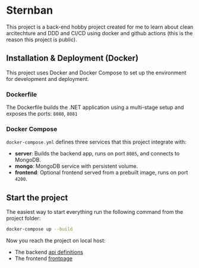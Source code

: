 # Sternban
This project is a back-end hobby project created for me to learn about clean arcitechture and DDD and CI/CD using docker and github actions (this is the reason this project is public).

## Installation & Deployment (Docker)

This project uses Docker and Docker Compose to set up the environment for development and deployment.

### Dockerfile

The Dockerfile builds the .NET application using a multi-stage setup and exposes the ports:
`8080`, `8081`

### Docker Compose

`docker-compose.yml` defines three services that this project integrate with:

- **server**: Builds the backend app, runs on port `8085`, and connects to MongoDB.
- **mongo**: MongoDB service with persistent volume.
- **frontend**: Optional frontend served from a prebuilt image, runs on port `4200`.

## Start the project 
The easiest way to start everything run the following command from the project folder:

```bash
docker-compose up --build
```

Now you reach the project on local host:
- The backend [api definitions](http://localhost:8085/scalar/v1) 
- The frontend [frontpage](http://localhost:4200/)